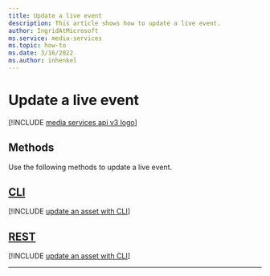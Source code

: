 ```yaml
---
title: Update a live event
description: This article shows how to update a live event.
author: IngridAtMicrosoft
ms.service: media-services
ms.topic: how-to
ms.date: 3/16/2022
ms.author: inhenkel
---
```


# Update a live event

[!INCLUDE [media services api v3 logo](./includes/v3-hr.md)]

## Methods

Use the following methods to update a live event.

## [CLI](#tab/cli/)

[!INCLUDE [update an asset with CLI](./includes/task-update-live-event-cli.md)]

## [REST](#tab/rest/)

[!INCLUDE [update an asset with CLI](./includes/task-update-live-event-rest.md)]

---
